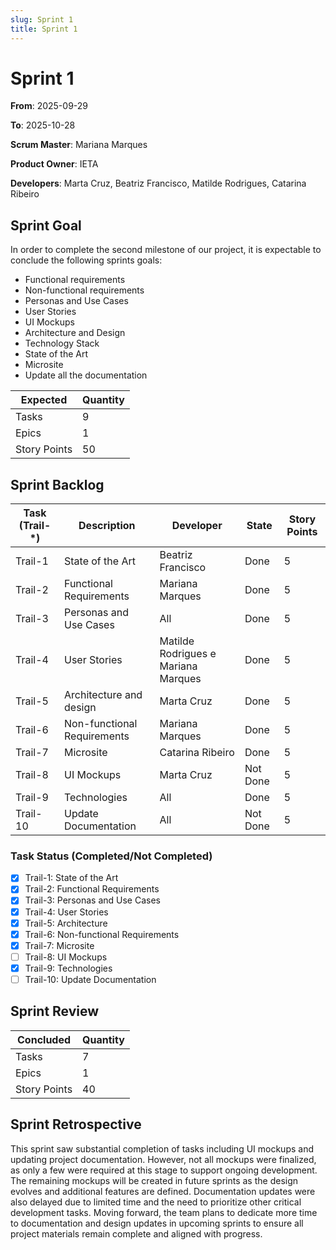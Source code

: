 ```yaml
---
slug: Sprint 1
title: Sprint 1
---
```


# Sprint 1

**From**: 2025-09-29

**To**: 2025-10-28

**Scrum Master**: Mariana Marques

**Product Owner**: IETA

**Developers**: Marta Cruz, Beatriz Francisco, Matilde Rodrigues, Catarina Ribeiro
## Sprint Goal

In order to complete the second milestone of our project, it is expectable to conclude the following sprints goals:

- Functional requirements
- Non-functional requirements
- Personas and Use Cases
- User Stories
- UI Mockups
- Architecture and Design
- Technology Stack
- State of the Art
- Microsite
- Update all the documentation

| Expected     | Quantity |
| ------------ | -------- |
| Tasks        | 9        |
| Epics        | 1        |
| Story Points | 50       |

## Sprint Backlog

| Task (Trail-\*) | Description                 | Developer                                      | State | Story Points |
| --------------- | --------------------------- | ---------------------------------------------- | ----- | ------------ |
| Trail-1         | State of the Art            | Beatriz Francisco                              | Done  | 5            |
| Trail-2         | Functional Requirements     | Mariana Marques                                | Done  | 5            |
| Trail-3         | Personas and Use Cases      | All                                            | Done  | 5            |
| Trail-4         | User Stories                | Matilde Rodrigues e Mariana Marques            | Done  | 5            |
| Trail-5         | Architecture and design     | Marta Cruz                                     | Done  | 5            |
| Trail-6         | Non-functional Requirements | Mariana Marques                                | Done  | 5            |
| Trail-7         | Microsite                   | Catarina Ribeiro                               | Done  | 5            |
| Trail-8         | UI Mockups                  | Marta Cruz                                     | Not Done  | 5            |
| Trail-9         | Technologies                | All                                            | Done  | 5            |
| Trail-10        | Update Documentation        | All                                            | Not Done  | 5            |

### Task Status (Completed/Not Completed)

- [x] Trail-1: State of the Art
- [x] Trail-2: Functional Requirements
- [x] Trail-3: Personas and Use Cases
- [x] Trail-4: User Stories
- [x] Trail-5: Architecture
- [x] Trail-6: Non-functional Requirements
- [x] Trail-7: Microsite
- [ ] Trail-8: UI Mockups
- [x] Trail-9: Technologies
- [ ] Trail-10: Update Documentation

## Sprint Review

| Concluded    | Quantity |
| ------------ | -------- |
| Tasks        | 7        |
| Epics        | 1        |
| Story Points | 40       |

## Sprint Retrospective

This sprint saw substantial completion of tasks including UI mockups and updating project documentation. However, not all mockups were finalized, as only a few were required at this stage to support ongoing development. The remaining mockups will be created in future sprints as the design evolves and additional features are defined. Documentation updates were also delayed due to limited time and the need to prioritize other critical development tasks. Moving forward, the team plans to dedicate more time to documentation and design updates in upcoming sprints to ensure all project materials remain complete and aligned with progress.
